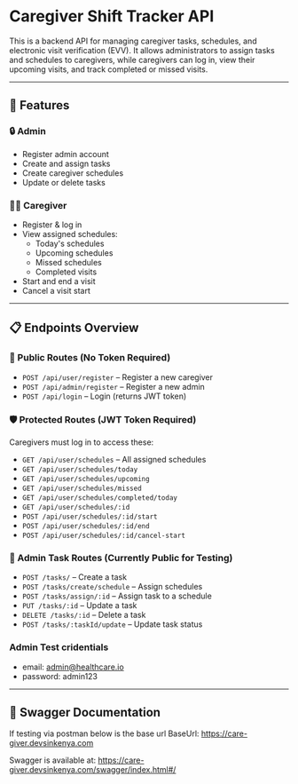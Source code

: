 # Caregiver Shift Tracker API

This is a backend API for managing caregiver tasks, schedules, and electronic visit verification (EVV). It allows administrators to assign tasks and schedules to caregivers, while caregivers can log in, view their upcoming visits, and track completed or missed visits.

---

## 🧩 Features

### 🔒 Admin
- Register admin account
- Create and assign tasks
- Create caregiver schedules
- Update or delete tasks

### 👩‍⚕️ Caregiver
- Register & log in
- View assigned schedules:
  - Today's schedules
  - Upcoming schedules
  - Missed schedules
  - Completed visits
- Start and end a visit
- Cancel a visit start

---

## 📋 Endpoints Overview

### 🚪 Public Routes (No Token Required)
- `POST /api/user/register` – Register a new caregiver
- `POST /api/admin/register` – Register a new admin
- `POST /api/login` – Login (returns JWT token)

### 🛡️ Protected Routes (JWT Token Required)
Caregivers must log in to access these:
- `GET /api/user/schedules` – All assigned schedules
- `GET /api/user/schedules/today`
- `GET /api/user/schedules/upcoming`
- `GET /api/user/schedules/missed`
- `GET /api/user/schedules/completed/today`
- `GET /api/user/schedules/:id`
- `POST /api/user/schedules/:id/start`
- `POST /api/user/schedules/:id/end`
- `POST /api/user/schedules/:id/cancel-start`

### 🧩 Admin Task Routes (Currently Public for Testing)
- `POST /tasks/` – Create a task
- `POST /tasks/create/schedule` – Assign schedules
- `POST /tasks/assign/:id` – Assign task to a schedule
- `PUT /tasks/:id` – Update a task
- `DELETE /tasks/:id` – Delete a task
- `POST /tasks/:taskId/update` – Update task status

### Admin Test cridentials
- email: admin@healthcare.io
- password: admin123

---

## 🧪 Swagger Documentation
If testing via postman below is the base url
BaseUrl: https://care-giver.devsinkenya.com

Swagger is available at: https://care-giver.devsinkenya.com/swagger/index.html#/

